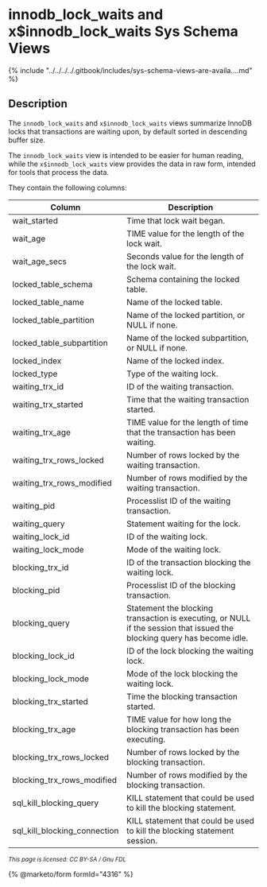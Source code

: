 # innodb\_lock\_waits and x$innodb\_lock\_waits Sys Schema Views

{% include "../../../../.gitbook/includes/sys-schema-views-are-availa....md" %}

## Description

The `innodb_lock_waits` and `x$innodb_lock_waits` views summarize InnoDB locks that transactions are waiting upon, by default sorted in descending buffer size.

The `innodb_lock_waits` view is intended to be easier for human reading, while the `x$innodb_lock_waits` view provides the data in raw form, intended for tools that process the data.

They contain the following columns:

| Column                          | Description                                                                                                             |
| ------------------------------- | ----------------------------------------------------------------------------------------------------------------------- |
| wait\_started                   | Time that lock wait began.                                                                                              |
| wait\_age                       | TIME value for the length of the lock wait.                                                                             |
| wait\_age\_secs                 | Seconds value for the length of the lock wait.                                                                          |
| locked\_table\_schema           | Schema containing the locked table.                                                                                     |
| locked\_table\_name             | Name of the locked table.                                                                                               |
| locked\_table\_partition        | Name of the locked partition, or NULL if none.                                                                          |
| locked\_table\_subpartition     | Name of the locked subpartition, or NULL if none.                                                                       |
| locked\_index                   | Name of the locked index.                                                                                               |
| locked\_type                    | Type of the waiting lock.                                                                                               |
| waiting\_trx\_id                | ID of the waiting transaction.                                                                                          |
| waiting\_trx\_started           | Time that the waiting transaction started.                                                                              |
| waiting\_trx\_age               | TIME value for the length of time that the transaction has been waiting.                                                |
| waiting\_trx\_rows\_locked      | Number of rows locked by the waiting transaction.                                                                       |
| waiting\_trx\_rows\_modified    | Number of rows modified by the waiting transaction.                                                                     |
| waiting\_pid                    | Processlist ID of the waiting transaction.                                                                              |
| waiting\_query                  | Statement waiting for the lock.                                                                                         |
| waiting\_lock\_id               | ID of the waiting lock.                                                                                                 |
| waiting\_lock\_mode             | Mode of the waiting lock.                                                                                               |
| blocking\_trx\_id               | ID of the transaction blocking the waiting lock.                                                                        |
| blocking\_pid                   | Processlist ID of the blocking transaction.                                                                             |
| blocking\_query                 | Statement the blocking transaction is executing, or NULL if the session that issued the blocking query has become idle. |
| blocking\_lock\_id              | ID of the lock blocking the waiting lock.                                                                               |
| blocking\_lock\_mode            | Mode of the lock blocking the waiting lock.                                                                             |
| blocking\_trx\_started          | Time the blocking transaction started.                                                                                  |
| blocking\_trx\_age              | TIME value for how long the blocking transaction has been executing.                                                    |
| blocking\_trx\_rows\_locked     | Number of rows locked by the blocking transaction.                                                                      |
| blocking\_trx\_rows\_modified   | Number of rows modified by the blocking transaction.                                                                    |
| sql\_kill\_blocking\_query      | KILL statement that could be used to kill the blocking statement.                                                       |
| sql\_kill\_blocking\_connection | KILL statement that could be used to kill the blocking statement session.                                               |

<sub>_This page is licensed: CC BY-SA / Gnu FDL_</sub>

{% @marketo/form formId="4316" %}
